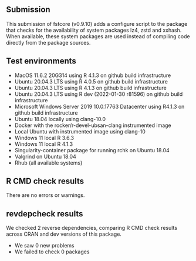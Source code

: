 
## Submission

This submission of fstcore (v0.9.10) adds a configure script to the package that checks for the availability of
system packages lz4, zstd and xxhash. When available, these system packages are used instead of compiling code
directly from the package sources.

## Test environments 

* MacOS 11.6.2 20G314 using R 4.1.3 on github build infrastructure
* Ubuntu 20.04.3 LTS using R 4.0.5 on github build infrastructure
* Ubuntu 20.04.3 LTS using R 4.1.3 on github build infrastructure
* Ubuntu 20.04.3 LTS using R dev (2022-01-30 r81596) on github build infrastructure
* Microsoft Windows Server 2019 10.0.17763 Datacenter using R4.1.3 on github build infrastructure
* Ubuntu 18.04 locally using clang-10.0
* Docker with the rocker/r-devel-ubsan-clang instrumented image
* Local Ubuntu with instrumented image using clang-10
* Windows 11 local R 3.6.3
* Windows 11 local R 4.1.3
* Singularity-container package for running rchk on Ubuntu 18.04
* Valgrind on Ubuntu 18.04
* Rhub (all available systems)

## R CMD check results

There are no errors or warnings.

## revdepcheck results

We checked 2 reverse dependencies, comparing R CMD check results across CRAN and dev versions of this package.

 * We saw 0 new problems
 * We failed to check 0 packages

